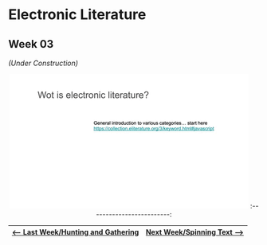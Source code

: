 # Electronic Literature 
## Week 03

*(Under Construction)*
<div align="center">

![](electronicslides.gif)
:-------------------------:

</div>
<div align="center">
  
<a href='https://bridieotoole.github.io/codewords/week_02/'> <-- Last Week/Hunting and Gathering </a> | <a href='https://bridieotoole.github.io/codewords/week_04/'> Next Week/Spinning Text --> </a>
  :-------------------------:|:-------------------------:
  
</div>
